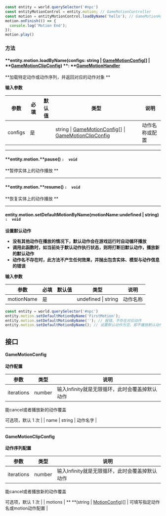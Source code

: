 ```javascript
const entity = world.querySelector('#npc')
const entityMotionControl = entity.motion; // GameMotionController
const motion = entityMotionControl.loadByName('hello'); // GameMotionHandler 'hello'指代'npc'实体上的其中一个motion动作名称
motion.onFinish(() => {
  console.log('Motion End');
});
motion.play()

```

### **方法**

#### **entity.motion.**loadByName(configs**<font id="Type">: string</font> | **[**GameMotionConfig**](#jneYE)**[] | **[**GameMotionClipConfig**](#YkYO6)) **: **[GameMotionHandler ](https://www.yuque.com/box3lab/api/omfmpkmr5vh7ckaw)
**加载特定动作或动作序列，并返回对应的动作对象  **

**输入参数**

| **参数** | **必填** | **默认值** | **类型** | **说明** |
| --- | --- | --- | --- | --- |
| configs | 是 | | string &#124; [GameMotionConfig](#jneYE)[] &#124; [GameMotionClipConfig](#YkYO6) | 动作名称或配置 |


---


#### **entity.motion.**pause() **`:  void`**
**暂停实体上的动作播放  **

---


#### **entity.motion.**resume() **`:  void`**
**恢复实体上的动作播放  **

---


#### **entity.motion.**setDefaultMotionByName(motionName**:undefined | string**) **`:  void`**
**设置默认动作**

- **没有其他动作在播放的情况下，默认动作会在游戏运行时自动循环播放**
- **调用此函数时，如当前处于默认动作执行状态，则将打断旧默认动作，播放新的默认动作**
- **动作名不存在时，此方法不产生任何效果，并抛出包含实体、模型与动作信息的错误**

**输入参数**

| **参数** | **必填** | **默认值** | **类型** | **说明** |
| --- | --- | --- | --- | --- |
| motionName | 是 | | undefined &#124; string | 动作名称 |

```javascript
const entity = world.querySelector('#npc')
entity.motion.setDefaultMotionByName('FirstMotion');
entity.motion.setDefaultMotionByName(''); // 报错，不存在对应动作
entity.motion.setDefaultMotionByName(); // 设置默认动作为空，即不播放默认动作
```


## 接口

#### **GameMotionConfig**
**动作配置**

| **参数** | **类型** | **说明** |
| --- | --- | --- |
| iterations | number | 输入Infinity就是无限循环，此时会覆盖掉默认动作

能cancel或者播放新的动作覆盖

可选项，默认 1 次 |
|  name | string | 动作名字 |


---


#### **Game**MotionClipConfig
**动作序列配置**

| **参数** | **类型** | **说明** |
| --- | --- | --- |
| iterations | number | 输入Infinity就是无限循环，此时会覆盖掉默认动作

能cancel或者播放新的动作覆盖

可选项，默认 1 次 |
| motions | ** **(string &#124; [MotionConfig](#jneYE))[]   | 可填写指定动作名或motion动作配置 |


